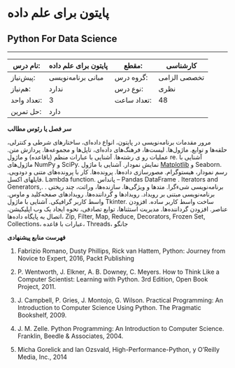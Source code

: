 # پایتون برای علم داده
## Python For Data Science
_______________________________________________________________________________
| نام درس:    | پایتون برای علم داده | مقطع:       | کارشناسی     |
| ----------- | -------------------- | ----------- | ------------ |
| پیش‌نیاز:   | مبانی برنامه‌نویسی   | گروه درس:   | تخصصی الزامی |
| هم‌نیاز:    | ندارد                | نوع درس:    | نظری         |
| تعداد واحد: | 3                    | تعداد ساعت: | 48           |
| حل تمرین:   |  دارد                |             |              |

**سر فصل یا رئوس مطالب**

مرور مقدمات برنامه‌نویسی در پایتون، انواع داده‌ای، ساختارهای شرطی و کنترلی، حلقه‌ها و توابع. ماژول‌ها. لیست‌ها، فرهنگ‌های داده‌ای، تاپل‌ها و مجموعه‌ها. پردازش متن. عملیات رو ی رشته‌ها. آشنایی با عبارات منظم (باقاعده) و ماژول re. آشنایی با ماژول‌های NumPy و SciPy. نمایش نمودار. آشنایی با ماژول [Matplotlib](https://github.com/rougier/matplotlib-tutorial) و Seaborn. رسم نمودار، هیستوگرام. مصورسازی داده‌ها. پرونده‌ها. کار با پرونده‌های متنی و دودویی. فایلهای اکسل. Lambda function. پانداس – Pandas DataFrame . Iterators and Generators,. برنامه‌نویسی شیءگرا. متدها و ویژگی‌ها. سازنده‌ها،  وراثت، چند ریختی . برنامه‌نویسی مبتنی بر رویداد. رویدادها و گرداننده‌ها. رویدادهای صفحه‌کلید و ماوس. واسط کاربر گرافیکی. آشنایی با ماژول Tkinter. ساخت واسط کاربر ساده. افزودن عناصر. افزودن گرداننده‌ها. مدیریت استثناها، توابع تصادفی، نحوه ایجاد یک وب اپلیکیشن. اتصال به پایگاه داده‌ها، Zip, Filter, Map, Reduce, Decorators, Frozen Set, Collections، عبارات با قاعده، Threads، جانگو

**فهرست منابع پیشنهادی**

1. Fabrizio Romano, Dusty Phillips, Rick van Hattem, Python: Journey from Novice to Expert, 2016, Packt Publishing

1. P. Wentworth, J. Elkner, A. B. Downey, C. Meyers. How to Think Like a Computer Scientist: Learning with Python. 3rd Edition, Open Book Project, 2011.

1. J. Campbell, P. Gries, J. Montojo, G. Wilson. Practical Programming: An Introduction to Computer Science Using Python. The Pragmatic Bookshelf, 2009.

1. J. M. Zelle. Python Programming: An Introduction to Computer Science. Franklin, Beedle & Associates, 2004.

1. Micha Gorelick and Ian Ozsvald, High-Performance-Python, y O’Reilly Media, Inc., 2014
